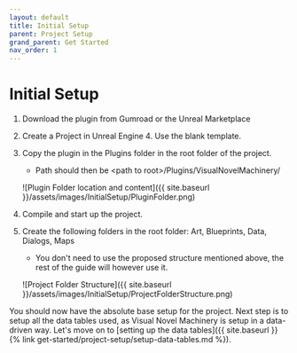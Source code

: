 ```yaml
---
layout: default
title: Initial Setup
parent: Project Setup
grand_parent: Get Started
nav_order: 1
---
```


# Initial Setup
1. Download the plugin from Gumroad or the Unreal Marketplace
2. Create a Project in Unreal Engine 4. Use the blank template.
3. Copy the plugin in the Plugins folder in the root folder of the project.
    - Path should then be \<path to root\>/Plugins/VisualNovelMachinery/
    
    ![Plugin Folder location and content]({{ site.baseurl }}/assets/images/InitialSetup/PluginFolder.png)
4. Compile and start up the project.
5. Create the following folders in the root folder: Art, Blueprints, Data, Dialogs, Maps
    - You don't need to use the proposed structure mentioned above, the rest of the guide will however use it.
    
    ![Project Folder Structure]({{ site.baseurl }}/assets/images/InitialSetup/ProjectFolderStructure.png)

You should now have the absolute base setup for the project. Next step is to setup all the data tables used, as Visual Novel Machinery is setup in a data-driven way. Let's move on to [setting up the data tables]({{ site.baseurl }}{% link get-started/project-setup/setup-data-tables.md %}).